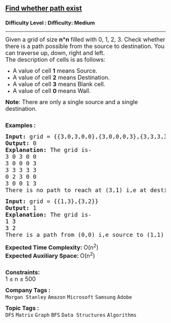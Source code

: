 <h2><a href="https://www.geeksforgeeks.org/problems/find-whether-path-exist5238/1?itm_source=geeksforgeeks&itm_medium=article&itm_campaign=bottom_sticky_on_article">Find whether path exist</a></h2><h3>Difficulty Level : Difficulty: Medium</h3><hr><div class="problems_problem_content__Xm_eO"><p><span style="font-size: 18px;">Given a grid of size <strong>n</strong>*<strong>n</strong>&nbsp;filled with 0, 1, 2, 3. Check whether there is a path possible from the source to destination.&nbsp;You can traverse up, down, right and left.<br>The description of cells is as follows:</span></p>
<ul>
<li><span style="font-size: 18px;">A value of cell&nbsp;<strong>1</strong>&nbsp;means Source.</span></li>
<li><span style="font-size: 18px;">A value of cell&nbsp;<strong>2</strong>&nbsp;means Destination.</span></li>
<li><span style="font-size: 18px;">A value of cell&nbsp;<strong>3</strong>&nbsp;means Blank cell.</span></li>
<li><span style="font-size: 18px;">A value of cell <strong>0&nbsp;</strong>means&nbsp;Wall.</span></li>
</ul>
<p><span style="font-size: 18px;"><strong>Note</strong>: There are only a single source and a single destination.</span><br>&nbsp;</p>
<p><span style="font-size: 18px;"><strong>Examples :</strong></span></p>
<pre><span style="font-size: 18px;"><strong>Input: </strong>grid = {{3,0,3,0,0},{3,0,0,0,3},{3,3,3,3,3},{0,2,3,0,0},{3,0,0,1,3}}
<strong>Output: </strong>0
<strong>Explanation: </strong>The grid is-
3 0 3 0 0&nbsp;
3 0 0 0 3&nbsp;
3 3 3 3 3&nbsp;
0 2 3 0 0&nbsp;
3 0 0 1 3&nbsp;
There is no path to reach at (3,1) i,e at destination from (4,3) i,e source.</span>
</pre>
<pre><span style="font-size: 18px;"><strong>Input: </strong>grid = {{1,3},{3,2}}
<strong>Output: </strong>1
<strong>Explanation: </strong>The grid is-
<span style="color: #000000;">1 3
3 2
</span>There is a path from (0,0) i,e source to (1,1) i,e destination.</span>
</pre>
<p><span style="font-size: 18px;"><strong>Expected Time Complexity:&nbsp;</strong>O(n<sup>2</sup>)<br><strong>Expected Auxiliary Space:&nbsp;</strong>O(n<sup>2</sup>)</span><br>&nbsp;</p>
<p><span style="font-size: 18px;"><strong>Constraints:</strong><br>1 ≤ n ≤ 500</span></p></div><p><span style=font-size:18px><strong>Company Tags : </strong><br><code>Morgan Stanley</code>&nbsp;<code>Amazon</code>&nbsp;<code>Microsoft</code>&nbsp;<code>Samsung</code>&nbsp;<code>Adobe</code>&nbsp;<br><p><span style=font-size:18px><strong>Topic Tags : </strong><br><code>DFS</code>&nbsp;<code>Matrix</code>&nbsp;<code>Graph</code>&nbsp;<code>BFS</code>&nbsp;<code>Data Structures</code>&nbsp;<code>Algorithms</code>&nbsp;
